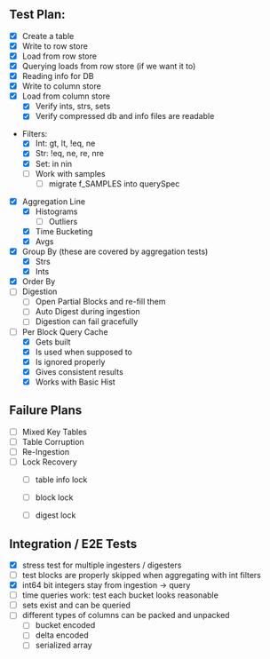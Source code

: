 Test Plan:
----------

  * [x] Create a table
  * [x] Write to row store
  * [x] Load from row store
  * [x] Querying loads from row store (if we want it to)
  * [x] Reading info for DB
  * [x] Write to column store
  * [x] Load from column store
    * [x] Verify ints, strs, sets
    * [x] Verify compressed db and info files are readable
  * Filters:
    * [x] Int: gt, lt, !eq, ne
    * [x] Str: !eq, ne, re, nre
    * [x] Set: in nin
    * [ ] Work with samples
      * [ ] migrate f_SAMPLES into querySpec
  * [x] Aggregation Line
    * [x] Histograms
      * [ ] Outliers
    * [x] Time Bucketing
    * [x] Avgs
  * [x] Group By (these are covered by aggregation tests)
    * [x] Strs
    * [x] Ints
  * [x] Order By
  * [ ] Digestion
    * [ ] Open Partial Blocks and re-fill them
    * [ ] Auto Digest during ingestion
    * [ ] Digestion can fail gracefully
  * [ ] Per Block Query Cache
    * [x] Gets built
    * [x] Is used when supposed to
    * [x] Is ignored properly
    * [x] Gives consistent results
    * [x] Works with Basic Hist

Failure Plans
-------------

  * [ ] Mixed Key Tables
  * [ ] Table Corruption
  * [ ] Re-Ingestion
  * [ ] Lock Recovery
    * [ ] table info lock
    * [ ] block lock
    * [ ] digest lock


Integration / E2E Tests
------------------

  * [x] stress test for multiple ingesters / digesters
  * [ ] test blocks are properly skipped when aggregating with int filters
  * [x] int64 bit integers stay from ingestion -> query
  * [ ] time queries work: test each bucket looks reasonable
  *  [ ] sets exist and can be queried
  * [ ] different types of columns can be packed and unpacked
    * [ ] bucket encoded
    * [ ] delta encoded
    * [ ] serialized array
